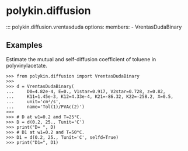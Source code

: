 # polykin.diffusion

::: polykin.diffusion.vrentasduda
    options:
        members:
            - VrentasDudaBinary

## Examples

Estimate the mutual and self-diffusion coefficient of toluene in polyvinylacetate.

```pycon exec="on" source="console"
>>> from polykin.diffusion import VrentasDudaBinary
>>>
>>> d = VrentasDudaBinary(
...     D0=4.82e-4, E=0., V1star=0.917, V2star=0.728, z=0.82,
...     K11=1.45e-3, K12=4.33e-4, K21=-86.32, K22=-258.2, X=0.5,
...     unit='cm²/s',
...     name='Tol(1)/PVAc(2)')
>>>
>>> # D at w1=0.2 and T=25°C.
>>> D = d(0.2, 25., Tunit='C')
>>> print("D= ", D)
>>> # D1 at w1=0.2 and T=50°C.
>>> D1 = d(0.2, 25., Tunit='C', selfd=True)
>>> print("D1=", D1)
```
